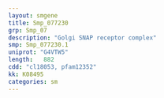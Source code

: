 ```yaml
---
layout: smgene
title: Smp_077230
grp: Smp_07
description: "Golgi SNAP receptor complex"
smp: Smp_077230.1
uniprot: "G4VTW5"
length:   882
cdd: "cl18053, pfam12352"
kk: K08495
categories: sm
---
```


